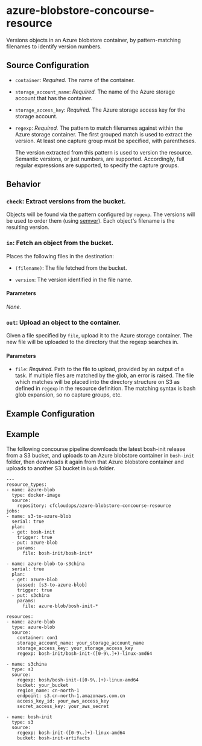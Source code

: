 # azure-blobstore-concourse-resource

Versions objects in an Azure blobstore container, by pattern-matching filenames to identify
version numbers.

## Source Configuration

* `container`: *Required.* The name of the container.

* `storage_account_name`: *Required.* The name of the Azure storage account that has the container.

* `storage_access_key`: *Required.* The Azure storage access key for the storage account.

* `regexp`: *Required.* The pattern to match filenames against within the Azure storage container. The first
  grouped match is used to extract the version. At least one capture group must be
  specified, with parentheses.

  The version extracted from this pattern is used to version the resource.
  Semantic versions, or just numbers, are supported. Accordingly, full regular
  expressions are supported, to specify the capture groups.


## Behavior

### `check`: Extract versions from the bucket.

Objects will be found via the pattern configured by `regexp`. The versions
will be used to order them (using [semver](http://semver.org/)). Each
object's filename is the resulting version.


### `in`: Fetch an object from the bucket.

Places the following files in the destination:

* `(filename)`: The file fetched from the bucket.

* `version`: The version identified in the file name.

#### Parameters

*None.*


### `out`: Upload an object to the container.

Given a file specified by `file`, upload it to the Azure storage container. The new file will be uploaded to the directory that the regexp
searches in.


#### Parameters

* `file`: *Required.* Path to the file to upload, provided by an output of a task.
  If multiple files are matched by the glob, an error is raised. The file which
  matches will be placed into the directory structure on S3 as defined in `regexp`
  in the resource definition. The matching syntax is bash glob expansion, so
  no capture groups, etc.


## Example Configuration

## Example

The following concourse pipeline downloads the latest bosh-init release from a S3 bucket, and uploads to an Azure blobstore container in `bosh-init` folder, then downloads it again from that Azure blobstore container and uploads to another S3 bucket in `bosh` folder.

```
---
resource_types:
- name: azure-blob
  type: docker-image
  source:
    repository: cfcloudops/azure-blobstore-concourse-resource
jobs:
- name: s3-to-azure-blob
  serial: true
  plan:
  - get: bosh-init
    trigger: true
  - put: azure-blob
    params:
      file: bosh-init/bosh-init*

- name: azure-blob-to-s3china
  serial: true
  plan:
  - get: azure-blob
    passed: [s3-to-azure-blob]
    trigger: true
  - put: s3china
    params:
      file: azure-blob/bosh-init-*

resources:
- name: azure-blob
  type: azure-blob
  source:
    container: con1
    storage_account_name: your_storage_account_name
    storage_access_key: your_storage_access_key
    regexp: bosh-init/bosh-init-([0-9\.]+)-linux-amd64

- name: s3china
  type: s3
  source:
    regexp: bosh/bosh-init-([0-9\.]+)-linux-amd64
    bucket: your_bucket
    region_name: cn-north-1
    endpoint: s3.cn-north-1.amazonaws.com.cn
    access_key_id: your_aws_access_key
    secret_access_key: your_aws_secret

- name: bosh-init
  type: s3
  source:
    regexp: bosh-init-([0-9\.]+)-linux-amd64
    bucket: bosh-init-artifacts
```
